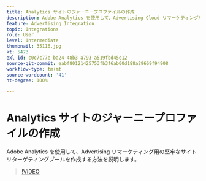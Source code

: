 ```yaml
---
title: Analytics サイトのジャーニープロファイルの作成
description: Adobe Analytics を使用して、Advertising Cloud リマーケティング用の堅牢なサイトリターゲティングプールを作成する方法を説明します。
feature: Advertising Integration
topic: Integrations
role: User
level: Intermediate
thumbnail: 35116.jpg
kt: 5473
exl-id: c0c7c77e-ba24-48b3-a793-a519fbd45e12
source-git-commit: eabf80121425753fb3f6ab00d188a29669f94908
workflow-type: tm+mt
source-wordcount: '41'
ht-degree: 100%

---
```


# Analytics サイトのジャーニープロファイルの作成

Adobe Analytics を使用して、Advertising リマーケティング用の堅牢なサイトリターゲティングプールを作成する方法を説明します。

>[!VIDEO](https://video.tv.adobe.com/v/35116/?quality=12&learn=on)
